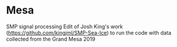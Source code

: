# Mesa
SMP signal processing
Edit of Josh King's work (https://github.com/kingjml/SMP-Sea-Ice) to run the code with data collected from the Grand Mesa 2019
